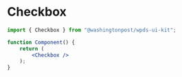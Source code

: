 # Checkbox

```jsx
import { Checkbox } from "@washingtonpost/wpds-ui-kit";

function Component() {
	return (
		<Checkbox />
	);
}
```
